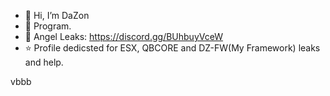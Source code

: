 - 👋 Hi, I’m DaZon
- 👀 Program.
- 🌋 Angel Leaks: https://discord.gg/BUhbuyVceW 
- ⭐ Profile dedicsted for ESX, QBCORE and DZ-FW(My Framework) leaks and help.


 vbbb
